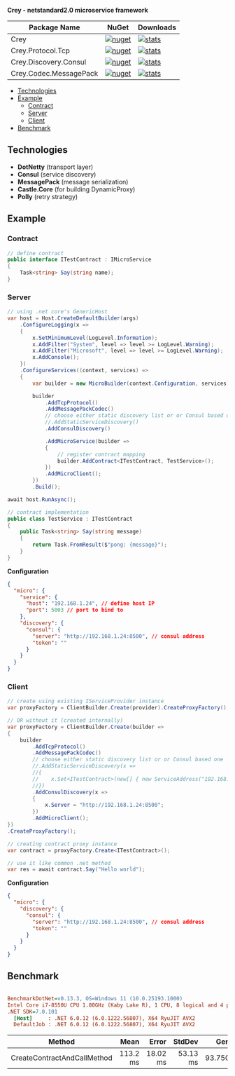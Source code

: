 **Crey - netstandard2.0 microservice framework**

| Package Name           | NuGet                                                                                                                                          | Downloads                                                                                                                                                             |
| ---------------------- | ---------------------------------------------------------------------------------------------------------------------------------------------- | --------------------------------------------------------------------------------------------------------------------------------------------------------------------- |
| Crey                   | [![nuget](https://img.shields.io/nuget/v/Crey.svg?style=flat-square)](https://www.nuget.org/packages/Crey)                                     | [![stats](https://img.shields.io/nuget/dt/Crey.svg?style=flat-square)](https://www.nuget.org/stats/packages/Crey?groupby=Version)                                     |
| Crey.Protocol.Tcp      | [![nuget](https://img.shields.io/nuget/v/Crey.Protocol.Tcp.svg?style=flat-square)](https://www.nuget.org/packages/Crey.Protocol.Tcp)           | [![stats](https://img.shields.io/nuget/dt/Crey.Protocol.Tcp.svg?style=flat-square)](https://www.nuget.org/stats/packages/Crey.Protocol.Tcp?groupby=Version)           |
| Crey.Discovery.Consul  | [![nuget](https://img.shields.io/nuget/v/Crey.Discovery.Consul.svg?style=flat-square)](https://www.nuget.org/packages/Crey.Discovery.Consul)   | [![stats](https://img.shields.io/nuget/dt/Crey.Discovery.Consul.svg?style=flat-square)](https://www.nuget.org/stats/packages/Crey.Discovery.Consul?groupby=Version)   |
| Crey.Codec.MessagePack | [![nuget](https://img.shields.io/nuget/v/Crey.Codec.MessagePack.svg?style=flat-square)](https://www.nuget.org/packages/Crey.Codec.MessagePack) | [![stats](https://img.shields.io/nuget/dt/Crey.Codec.MessagePack.svg?style=flat-square)](https://www.nuget.org/stats/packages/Crey.Codec.MessagePack?groupby=Version) |

- [Technologies](#technologies)
- [Example](#example)
  - [Contract](#contract)
  - [Server](#server)
  - [Client](#client)
- [Benchmark](#benchmark)


## Technologies
- **DotNetty** (transport layer)
- **Consul** (service discovery)
- **MessagePack** (message serialization)
- **Castle.Core** (for building DynamicProxy)
- **Polly** (retry strategy)

## Example

### Contract
``` c#
// define contract
public interface ITestContract : IMicroService
{
    Task<string> Say(string name);
}
```
### Server
``` c#
// using .net core's GenericHost
var host = Host.CreateDefaultBuilder(args)
    .ConfigureLogging(x =>
    {
        x.SetMinimumLevel(LogLevel.Information);
        x.AddFilter("System", level => level >= LogLevel.Warning);
        x.AddFilter("Microsoft", level => level >= LogLevel.Warning);
        x.AddConsole();
    })
    .ConfigureServices((context, services) =>
    {
        var builder = new MicroBuilder(context.Configuration, services);

        builder
            .AddTcpProtocol()
            .AddMessagePackCodec()
            // choose either static discovery list or or Consul based one
            //.AddStaticServiceDiscovery()
            .AddConsulDiscovery()

            .AddMicroService(builder =>
            {
                // register contract mapping
                builder.AddContract<ITestContract, TestService>();
            })
            .AddMicroClient();
        })
        .Build();

await host.RunAsync();

// contract implementation
public class TestService : ITestContract
{
    public Task<string> Say(string message)
    {
        return Task.FromResult($"pong: {message}");
    }
}
```
**Configuration**
```json
{
  "micro": {
    "service": {
      "host": "192.168.1.24", // define host IP
      "port": 5003 // port to bind to
    },
    "discovery": {
      "consul": {
        "server": "http://192.168.1.24:8500", // consul address
        "token": ""
      }
    }
  }
}

```

### Client
``` c#
// create using existing IServiceProvider instance
var proxyFactory = ClientBuilder.Create(provider).CreateProxyFactory();

// OR without it (created internally)
var proxyFactory = ClientBuilder.Create(builder =>
{
    builder
        .AddTcpProtocol()
        .AddMessagePackCodec()
        // choose either static discovery list or or Consul based one
        //.AddStaticServiceDiscovery(x =>
        //{
        //    x.Set<ITestContract>(new[] { new ServiceAddress("192.168.1.24", 5003) });
        //})
        .AddConsulDiscovery(x =>
        {
            x.Server = "http://192.168.1.24:8500";
        })
        .AddMicroClient();
})
.CreateProxyFactory();

// creating contract proxy instance
var contract = proxyFactory.Create<ITestContract>();

// use it like common .net method
var res = await contract.Say("Hello world");
```

**Configuration**
```json
{
  "micro": {
    "discovery": {
      "consul": {
        "server": "http://192.168.1.24:8500", // consul address
        "token": ""
      }
    }
  }
}
```

## Benchmark

``` ini

BenchmarkDotNet=v0.13.3, OS=Windows 11 (10.0.25193.1000)
Intel Core i7-8550U CPU 1.80GHz (Kaby Lake R), 1 CPU, 8 logical and 4 physical cores
.NET SDK=7.0.101
  [Host]     : .NET 6.0.12 (6.0.1222.56807), X64 RyuJIT AVX2
  DefaultJob : .NET 6.0.12 (6.0.1222.56807), X64 RyuJIT AVX2


```
| Method                      |     Mean |    Error |   StdDev |    Gen0 |    Gen1 | Allocated |
| --------------------------- | -------: | -------: | -------: | ------: | ------: | --------: |
| CreateContractAndCallMethod | 113.2 ms | 18.02 ms | 53.13 ms | 93.7500 | 31.2500 | 491.28 KB |

